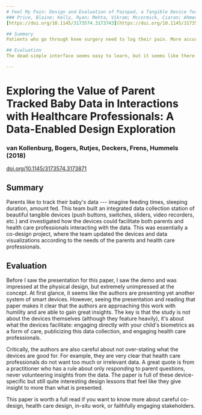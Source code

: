 ```yaml
---
# Feel My Pain: Design and Evaluation of Painpad, a Tangible Device for Supporting Inpatient Self-Logging of Pain
### Price, Blaine; Kelly, Ryan; Mehta, Vikram; Mccormick, Ciaran; Ahmed, Hanad and Pearce, Oliver (2018)
[https://doi.org/10.1145/3173574.3173743](https://doi.org/10.1145/3173574.3173743)

## Summary
Patients who go through knee surgery need to log their pain. More accurate pain logging means that the hospital staff can administer more effective treatments. Often, a nurse does the pain logging, which takes time and effort. You might think that a tablet or smartphone-based pain logging solution would be best for this, but this paper shows how a very basic tangible ten-digit phonepad device (called the Painpad) fits the requirements of hospital-grade durability and learnability. The authors find that pain ratings are higher on the Painpad than logged by the nurses, and speculate that the device gets at a truer rating of pain due to social displays of stoicism, wanting to reduce the nurses's workload, etc. 

## Evaluation
The dead-simple interface seems easy to learn, but it seems like there's more to be done on designing the audio notifications, buttons, and contextual use. I want more iteration within the same requirements of dead-simple tangible devices (e.g., I suspect that the 3x4 grid of buttons might be a little more difficult to reason about than, say, something in a single line). However, the paper nicely illustrates the process of designing tangibles for hospital use cases, and shows the value of using dedicated smart tangibles over other smart devices such as phones, tablets, etc.

---
```

# Exploring the Value of Parent Tracked Baby Data in Interactions with Healthcare Professionals: A Data-Enabled Design Exploration

### van Kollenburg, Bogers, Rutjes, Deckers, Frens, Hummels (2018)
[doi.org/10.1145/3173574.3173871](https://doi.org/10.1145/3173574.3173871)

## Summary

Parents like to track their baby's data --- imagine feeding times, sleeping duration, amount fed. This team built an integrated data collection station of beautiful tangible devices (push buttons, switches, sliders, video recorders, etc.) and investigated how the devices could facilitate both parents and health care professionals interacting with the data. This was essentially a co-design project, where the team updated the devices and data visualizations according to the needs of the parents and health care professionals. 

## Evaluation
Before I saw the presentation for this paper, I saw the demo and was impressed at the physical design, but extremely unimpressed at the concept. At first glance, it seems like the authors are presenting yet another system of smart devices. However, seeing the presentation and reading that paper makes it clear that the authors are approaching this work with humility and are able to gain great insights. The key is that the study is not about the devices themselves (although they feature heavily), it's about what the devices facilitate: engaging directly with your child's biometrics as a form of care, publicizing this data collection, and engaging health care professionals. 

Critically, the authors are also careful about not over-stating what the devices are good for. For example, they are very clear that health care professionals do not want too much or irrelevant data. A great quote is from a practitioner who has a rule about only *responding* to parent questions, never volunteering insights from the data. The paper is full of these device-specific but still quite interesting design lessons that feel like they give insight to more than what is presented.

This paper is worth a full read if you want to know more about careful co-design, health care design, in-situ work, or faithfully engaging stakeholders. 
